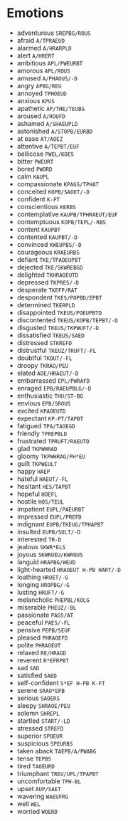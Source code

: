 # Emotions

* adventurous `SREPBG/ROUS`
* afraid `A/TPRAEUD`
* alarmed `A/HRARPLD`
* alert `A/HRERT`
* ambitious `APL/PWEURBT`
* amorous `APL/ROUS`
* amused `A/PHAOUS/-D`
* angry `APBG/REU`
* annoyed `TPHOEUD`
* anxious `KPUS`
* apathetic `AP/THE/TEUBG`
* aroused `A/ROUFD`
* ashamed `A/SHAEUPLD`
* astonished `A/STOPB/EURBD`
* at ease `AT/AOEZ`
* attentive `A/TEPBT/EUF`
* bellicose `PWEL/KOES`
* bitter `PWEURT`
* bored `PWORD`
* calm `KAUPL`
* compassionate `KPAGS/TPHAT`
* conceited `KOPB/SAOET/-D`
* confident `K-FT`
* conscientious `KERBS`
* contemplative `KAUPB/TPHRAEUT/EUF`
* contemptuous `KOPB/TEPL/-RBS`
* content `KAUPBT`
* contented `KAUPBT/-D`
* convinced `KWEUPBS/-D`
* courageous `KRAEURBS`
* defiant `TKE/TPAOEUPBT`
* dejected `TKE/SKWREBGD`
* delighted `TKHRAOEUTD`
* depressed `TKPRES/-D`
* desperate `TKEFP/RAT`
* despondent `TKES/POPBD/EPBT`
* determined `TKERPLD`
* disappointed `TKEUS/POEUPBTD`
* discontented `TKEUS/KOPB/TEPBT/-D`
* disgusted `TKEUS/TKPWUFT/-D`
* dissatisfied `TKEUS/SAED`
* distressed `STKREFD`
* distrustful `TKEUZ/TRUFT/-FL`
* doubtful `TKOUT/-FL`
* droopy `TKRAO/PEU`
* elated `AOE/HRAEUT/-D`
* embarrassed `EPL/PWRAFD`
* enraged `EPB/RAEUPBLG/-D`
* enthusiastic `THU/ST-BG`
* envious `EPB/SROUS`
* excited `KPAOEUTD`
* expectant `KP-PT/TAPBT`
* fatigued `TPA/TAOEGD`
* friendly `TPREPBLD`
* frustrated `TPRUFT/RAEUTD`
* glad `TKPWHRAD`
* gloomy `TKPWHRAO/PH*EU`
* guilt `TKPWEULT`
* happy `HAEP`
* hateful `HAEUT/-FL`
* hesitant `HES/TAPBT`
* hopeful `HOEFL`
* hostile `HOS/TEUL`
* impatient `EUPL/PAEURBT`
* impressed `EUPL/PREFD`
* indignant `EUPB/TKEUG/TPHAPBT`
* insulted `EUPB/SULT/-D`
* interested `TR-D`
* jealous `SKWR*ELS`
* joyous `SKWROEU/KWROUS`
* languid `HRAPBG/WEUD`
* light-hearted `HRAOEUT H-PB HART/-D`
* loathing `HROET/-G`
* longing `HROPBG/-G`
* lusting `HRUFT/-G`
* melancholic `PHEPBL/KOLG`
* miserable `PHEUZ/-BL`
* passionate `PAGS/AT`
* peaceful `PAES/-FL`
* pensive `PEPB/SEUF`
* pleased `PHRAOEFD`
* polite `PHRAOEUT`
* relaxed `RE/HRAGD`
* reverent `R*EFRPBT`
* sad `SAD`
* satisfied `SAED`
* self-confident `S*EF H-PB K-FT`
* serene `SRAO*EPB`
* serious `SAOERS`
* sleepy `SHRAOE/PEU`
* solemn `SHREPL`
* startled `START/-LD`
* stressed `STREFD`
* superior `SPOEUR`
* suspicious `SPEURBS`
* taken aback `TAEPB/A/PWABG`
* tense `TEPBS`
* tired `TAOEURD`
* triumphant `TREU/UPL/TPAPBT`
* uncomfortable `TPH-BL`
* upset `AUP/SAET`
* wavering `WAEUFRG`
* well `WEL`
* worried `WOERD`
